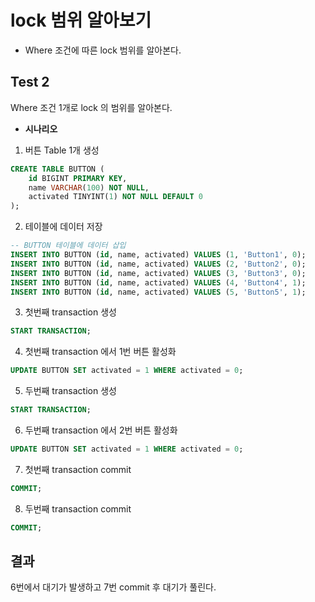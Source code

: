 # lock 범위 알아보기

- Where 조건에 따른 lock 범위를 알아본다.

## Test 2
Where 조건 1개로 lock 의 범위를 알아본다.

- **시나리오**
1. 버튼 Table 1개 생성
```sql
CREATE TABLE BUTTON (
    id BIGINT PRIMARY KEY,
    name VARCHAR(100) NOT NULL,
    activated TINYINT(1) NOT NULL DEFAULT 0
);
```

2. 테이블에 데이터 저장
```sql
-- BUTTON 테이블에 데이터 삽입
INSERT INTO BUTTON (id, name, activated) VALUES (1, 'Button1', 0);
INSERT INTO BUTTON (id, name, activated) VALUES (2, 'Button2', 0);
INSERT INTO BUTTON (id, name, activated) VALUES (3, 'Button3', 0);
INSERT INTO BUTTON (id, name, activated) VALUES (4, 'Button4', 1);
INSERT INTO BUTTON (id, name, activated) VALUES (5, 'Button5', 1);
```

3. 첫번째 transaction 생성
```sql
START TRANSACTION;
```

4. 첫번째 transaction 에서 1번 버튼 활성화
```sql
UPDATE BUTTON SET activated = 1 WHERE activated = 0;
```

5. 두번째 transaction 생성
```sql
START TRANSACTION;
```

6. 두번째 transaction 에서 2번 버튼 활성화
```sql
UPDATE BUTTON SET activated = 1 WHERE activated = 0;
```

7. 첫번째 transaction commit
```sql
COMMIT;
```

8. 두번째 transaction commit
```sql
COMMIT;
```

## 결과

6번에서 대기가 발생하고 7번 commit 후 대기가 풀린다.
